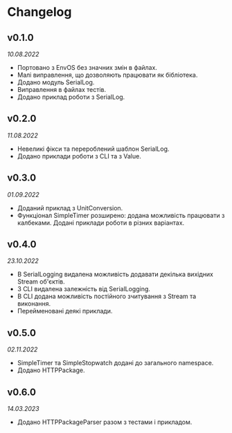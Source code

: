 # Changelog 

## v0.1.0
*10.08.2022*

* Портовано з EnvOS без значних змін в файлах. 
* Малі виправлення, що дозволяють працювати як бібліотека. 
* Додано модуль SerialLog. 
* Виправлення в файлах тестів. 
* Додано приклад роботи з SerialLog.

## v0.2.0
*11.08.2022*

* Невеликі фікси та перероблений шаблон SerialLog.
* Додано приклади роботи з CLI та з Value.

## v0.3.0
*01.09.2022*

* Доданий приклад з UnitConversion.
* Функціонал SimpleTimer розширено: додана можливість працювати з калбеками. Додані приклади роботи в різних варіантах.

## v0.4.0
*23.10.2022*

* В SerialLogging видалена можливість додавати декілька вихідних Stream об'єктів. 
* З CLI видалена залежність від SerialLogging. 
* В CLI додана можливість постійного зчитування з Stream та виконання. 
* Перейменовані деякі приклади.

## v0.5.0
*02.11.2022*

* SimpleTimer та SimpleStopwatch додані до загального namespace.
* Додано HTTPPackage.

## v0.6.0
*14.03.2023*

* Додано HTTPPackageParser разом з тестами і прикладом. 